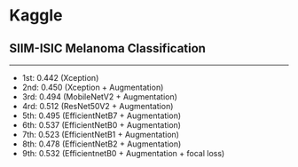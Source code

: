 # Kaggle

## SIIM-ISIC Melanoma Classification

---

- 1st: 0.442 (Xception)
- 2nd: 0.450 (Xception + Augmentation)
- 3rd: 0.494 (MobileNetV2 + Augmentation)
- 4rd: 0.512 (ResNet50V2 + Augmentation)
- 5th: 0.495 (EfficientNetB7 + Augmentation)
- 6th: 0.537 (EfficientNetB0 + Augmentation)
- 7th: 0.523 (EfficientNetB1 + Augmentation)
- 8th: 0.478 (EfficientNetB2 + Augmentation)
- 9th: 0.532 (EfficientnetB0 + Augmentation + focal loss)
